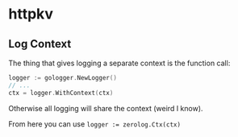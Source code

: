# httpkv

## Log Context

The thing that gives logging a separate context is the function call:

```go
logger := gologger.NewLogger()
// ...
ctx = logger.WithContext(ctx)
```

Otherwise all logging will share the context (weird I know).

From here you can use `logger := zerolog.Ctx(ctx)`
